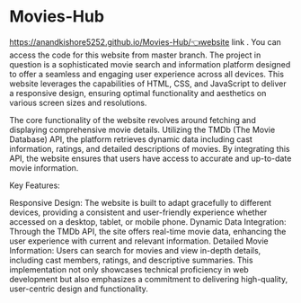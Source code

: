 # Movies-Hub
https://anandkishore5252.github.io/Movies-Hub/👈website link .
You can access the code for this website from master branch.
The project in question is a sophisticated movie search and information platform designed to offer a seamless and engaging user experience across all devices. This website leverages the capabilities of HTML, CSS, and JavaScript to deliver a responsive design, ensuring optimal functionality and aesthetics on various screen sizes and resolutions.

The core functionality of the website revolves around fetching and displaying comprehensive movie details. Utilizing the TMDb (The Movie Database) API, the platform retrieves dynamic data including cast information, ratings, and detailed descriptions of movies. By integrating this API, the website ensures that users have access to accurate and up-to-date movie information.

Key Features:

Responsive Design: The website is built to adapt gracefully to different devices, providing a consistent and user-friendly experience whether accessed on a desktop, tablet, or mobile phone.
Dynamic Data Integration: Through the TMDb API, the site offers real-time movie data, enhancing the user experience with current and relevant information.
Detailed Movie Information: Users can search for movies and view in-depth details, including cast members, ratings, and descriptive summaries.
This implementation not only showcases technical proficiency in web development but also emphasizes a commitment to delivering high-quality, user-centric design and functionality.
